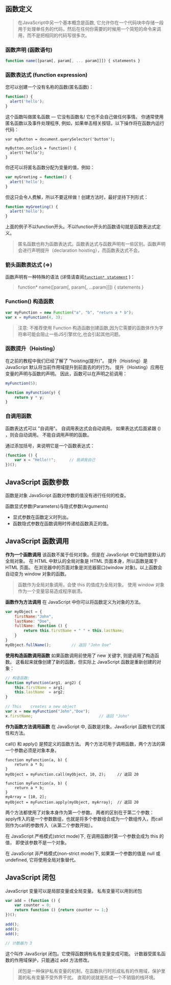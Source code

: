 ## 函数定义
> 在JavaScript中另一个基本概念是函数, 它允许你在一个代码块中存储一段用于处理单任务的代码，然后在任何你需要的时候用一个简短的命令来调用，而不是把相同的代码写很多次。

### 函数声明 (函数语句)

```js
function name([param[, param[, ... param]]]) { statements }
```

### 函数表达式 (function expression)
您可以创建一个没有名称的函数(匿名函数)：
```js
function() {
  alert('hello');
}
```
这个函数叫做匿名函数 — 它没有函数名! 它也不会自己做任何事情。 你通常使用匿名函数以及事件处理程序, 例如，如果单击相关按钮，以下操作将在函数内运行代码：
```
var myButton = document.querySelector('button');

myButton.onclick = function() {
  alert('hello');
}
```

你还可以将匿名函数分配为变量的值，例如：
```js
var myGreeting = function() {
  alert('hello');
}
```
但这只会令人费解，所以不要这样做！创建方法时，最好坚持下列形式：
```js
function myGreeting() {
  alert('hello');
}
```

上面的例子不以function开头。不以function开头的函数语句就是函数表达式定义。

> 匿名函数也称为函数表达式。函数表达式与函数声明有一些区别。函数声明会进行声明提升（declaration hoisting），而函数表达式不会。

### 箭头函数表达式 (=>)
函数声明有一种特殊的语法 (详情请查阅[`function* statement`](https://developer.mozilla.org/zh-CN/docs/Web/JavaScript/Reference/Statements/function* "function* 这种声明方式(function关键字后跟一个星号）会定义一个生成器函数 (generator function)，它返回一个  Generator  对象。") )：

> function* name([param[, param[, ...param]]]) { statements }


### Function() 构造函数
```js
var myFunction = new Function("a", "b", "return a * b");
var x = myFunction(4, 3);
```

> 注意: 不推荐使用 Function 构造函数创建函数,因为它需要的函数体作为字符串可能会阻止一些JS引擎优化,也会引起其他问题。

### 函数提升（Hoisting）
在之前的教程中我们已经了解了 "hoisting(提升)"。
提升（Hoisting）是 JavaScript 默认将当前作用域提升到前面去的的行为。
提升（Hoisting）应用在变量的声明与函数的声明。
因此，函数可以在声明之前调用：
```js
myFunction(5);

function myFunction(y) {
    return y * y;
}
```

### 自调用函数
函数表达式可以 "自调用"。
自调用表达式会自动调用。
如果表达式后面紧跟 () ，则会自动调用。
不能自调用声明的函数。

通过添加括号，来说明它是一个函数表达式：
```js
(function () {
    var x = "Hello!!";      // 我调我自己
})();
```

## JavaScript 函数参数
函数是对象
JavaScript 函数对参数的值没有进行任何的检查。

函数显式参数(Parameters)与隐式参数(Arguments)

* 显式参数在函数定义时列出。
* 函数隐式参数在函数调用时传递给函数真正的值。

## JavaScript 函数调用
**作为一个函数调用**
该函数不属于任何对象。但是在 JavaScript 中它始终是默认的全局对象。
在 HTML 中默认的全局对象是 HTML 页面本身，所以函数是属于 HTML 页面。
在浏览器中的页面对象是浏览器窗口(window 对象)。以上函数会自动变为 window 对象的函数。

> 函数作为全局对象调用，会使 this 的值成为全局对象。
使用 window 对象作为一个变量容易造成程序崩溃。

**函数作为方法调用**
在 JavaScript 中你可以将函数定义为对象的方法。
```js
var myObject = {
    firstName:"John",
    lastName: "Doe",
    fullName: function () {
        return this.firstName + " " + this.lastName;
    }
}
myObject.fullName();         // 返回 "John Doe"
```

**使用构造函数调用函数**
如果函数调用前使用了 new 关键字, 则是调用了构造函数。
这看起来就像创建了新的函数，但实际上 JavaScript 函数是重新创建的对象：
```js
// 构造函数:
function myFunction(arg1, arg2) {
    this.firstName = arg1;
    this.lastName  = arg2;
}
 
// This    creates a new object
var x = new myFunction("John","Doe");
x.firstName;                             // 返回 "John"
```

**作为函数方法调用函数**
在 JavaScript 中, 函数是对象。JavaScript 函数有它的属性和方法。

call() 和 apply() 是预定义的函数方法。 两个方法可用于调用函数，两个方法的第一个参数必须是对象本身。
```
function myFunction(a, b) {
    return a * b;
}
myObject = myFunction.call(myObject, 10, 2);     // 返回 20
```

```
function myFunction(a, b) {
    return a * b;
}
myArray = [10, 2];
myObject = myFunction.apply(myObject, myArray);  // 返回 20
```
两个方法都使用了对象本身作为第一个参数。 两者的区别在于第二个参数： apply传入的是一个参数数组，也就是将多个参数组合成为一个数组传入，而call则作为call的参数传入（从第二个参数开始）。

在 JavaScript 严格模式(strict mode)下, 在调用函数时第一个参数会成为 this 的值， 即使该参数不是一个对象。

在 JavaScript 非严格模式(non-strict mode)下, 如果第一个参数的值是 null 或 undefined, 它将使用全局对象替代。

## JavaScript 闭包
JavaScript 变量可以是局部变量或全局变量。
私有变量可以用到闭包
```js
var add = (function () {
    var counter = 0;
    return function () {return counter += 1;}
})();
 
add();
add();
add();
 
// 计数器为 3
```

这个叫作 JavaScript 闭包。它使得函数拥有私有变量变成可能。
计数器受匿名函数的作用域保护，只能通过 add 方法修改。

> 闭包是一种保护私有变量的机制，在函数执行时形成私有的作用域，保护里面的私有变量不受外界干扰。
> 直观的说就是形成一个不销毁的栈环境。

